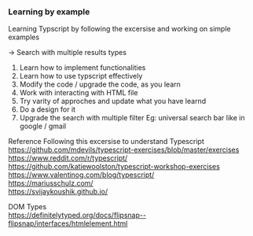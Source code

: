 ### Learning by example
Learning Typscript by following the excersise and working on simple examples

-> Search with multiple results types
1. Learn how to implement functionalities 
2. Learn how to use typscript effectively
3. Modify the code / upgrade the code, as you learn
4. Work with interacting with HTML file
5. Try varity of approches and update what you have learnd
6. Do a design for it 
7. Upgrade the search with multiple filter Eg: universal search bar like in google / gmail  

Reference Following this excersise to understand Typescript \
https://github.com/mdevils/typescript-exercises/blob/master/exercises \
https://www.reddit.com/r/typescript/ \
https://github.com/katiewoolston/typescript-workshop-exercises \
https://www.valentinog.com/blog/typescript/ \
https://mariusschulz.com/ \
https://svijaykoushik.github.io/

DOM Types \
https://definitelytyped.org/docs/flipsnap--flipsnap/interfaces/htmlelement.html
